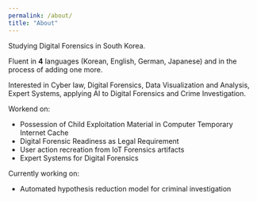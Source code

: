 ```yaml
---
permalink: /about/
title: "About"
---
```


Studying Digital Forensics in South Korea.

Fluent in **4** languages (Korean, English, German, Japanese) and in the process of adding one more.

Interested in Cyber law, Digital Forensics, Data Visualization and Analysis, Expert Systems, applying AI to Digital Forensics and Crime Investigation.

Workend on:

- Possession of Child Exploitation Material in Computer Temporary Internet Cache
- Digital Forensic Readiness as Legal Requirement
- User action recreation from IoT Forensics artifacts
- Expert Systems for Digital Forensics

Currently working on:

- Automated hypothesis reduction model for criminal investigation

